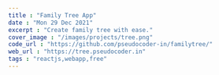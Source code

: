 ```yaml
---
title : "Family Tree App"
date : "Mon 29 Dec 2021"
excerpt : "Create family tree with ease."
cover_image : "/images/projects/tree.png"
code_url : "https://github.com/pseudocoder-in/familytree/"
web_url : "https://tree.pseudocoder.in"
tags : "reactjs,webapp,free"
--- 
```

